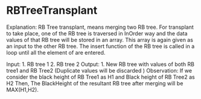 # RBTreeTransplant
Explanation:
  RB Tree transplant, means merging two RB tree.
  For transplant to take place, one of the RB tree is traversed in InOrder way and the data values of that RB tree will be stored in an array. 
  This array is again given as an input to the other RB tree. The insert function of the RB tree is called in a loop until all the element of are entered.

Input:
    1.	RB tree 1
    2.	RB tree 2
Output:
    1.	New RB tree with values of both RB tree1 and RB Tree2 (Duplicate values will be discarded )
Observation:
   If we consider the black height of RB Tree1 as H1 and Black height of RB Tree2 as H2
   Then,
      The BlackHeight of the resultant RB tree after merging will be MAX(H1,H2).
